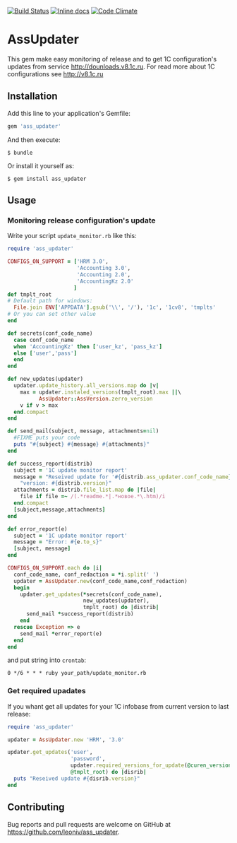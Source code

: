 [![Build Status](https://travis-ci.org/leoniv/ass_updater.png)](https://travis-ci.org/leoniv/ass_updater)
[![Inline docs](http://inch-ci.org/github/leoniv/ass_updater.png)](http://inch-ci.org/github/leoniv/ass_updater)
[![Code Climate](https://codeclimate.com/github/leoniv/ass_updater/badges/gpa.png)](https://codeclimate.com/github/leoniv/ass_updater)

# AssUpdater

This gem make easy monitoring of release and to get 1C configuration's updates
from service http://dounloads.v8.1c.ru.
For read more about 1C configurations see http://v8.1c.ru

## Installation

Add this line to your application's Gemfile:

```ruby
gem 'ass_updater'
```

And then execute:

    $ bundle

Or install it yourself as:

    $ gem install ass_updater

## Usage

### Monitoring release configuration's update

Write your script `update_monitor.rb` like this:

```ruby
require 'ass_updater'

CONFIGS_ON_SUPPORT = ['HRM 3.0',
                      'Accounting 3.0',
                      'Accounting 2.0',
                      'AccountingKz 2.0'
                     ]
def tmplt_root
# Default path for windows:
  File.join ENV['APPDATA'].gsub('\\', '/'), '1c', '1cv8', 'tmplts'
# Or you can set other value
end

def secrets(conf_code_name)
  case conf_code_name
  when 'AccountingKz' then ['user_kz', 'pass_kz']
  else ['user','pass']
  end
end

def new_updates(updater)
  updater.update_history.all_versions.map do |v|
    max = updater.instaled_versions(tmplt_root).max ||\
          AssUpdater::AssVersion.zerro_version
    v if v > max
  end.compact
end

def send_mail(subject, message, attachments=nil)
  #FIXME puts your code
  puts "#{subject} #{message} #{attachments}"
end

def success_report(distrib)
  subject = '1C update monitor report'
  message = "Reseived update for '#{distrib.ass_updater.conf_code_name}' "\
    "version: #{distrib.version}"
  attachments = distrib.file_list.map do |file|
    file if file =~ /(.*readme.*|.*новое.*\.htm)/i
  end.compact
  [subject,message,attachments]
end

def error_report(e)
  subject = '1C update monitor report'
  message = "Error: #{e.to_s}"
  [subject, message]
end

CONFIGS_ON_SUPPORT.each do |i|
  conf_code_name, conf_redaction = *i.split(' ')
  updater = AssUpdater.new(conf_code_name,conf_redaction)
  begin
    updater.get_updates(*secrets(conf_code_name),
                        new_updates(updater),
                        tmplt_root) do |distrib|
      send_mail *success_report(distrib)
    end
  rescue Exception => e
    send_mail *error_report(e)
  end
end
```

and put string into `crontab`:

    0 */6 * * * ruby your_path/update_monitor.rb

### Get required upadates

If you whant get all updates for your 1C infobase from current version to last release:

```ruby
require 'ass_updater'

updater = AssUpdater.new 'HRM', '3.0'

updater.get_updates('user',
                    'password',
                    updater.required_versions_for_update(@curen_version),
                    @tmplt_root) do |disrib|
  puts "Reseived update #{disrib.version}"
end
```

## Contributing

Bug reports and pull requests are welcome on GitHub at https://github.com/leoniv/ass_updater.

